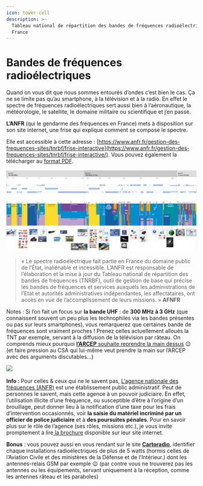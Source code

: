 ```yaml
---
icon: tower-cell
description: >-
  Tableau national de répartition des bandes de fréquences radioélectriques en
  France
---
```


# Bandes de fréquences radioélectriques

Quand on vous dit que nous sommes entourés d’ondes c’est bien le cas. Ça ne se limite pas qu’au smartphone, à la télévision et à la radio. En effet le spectre de fréquences radioélectriques sert aussi bien à l’aéronautique, la météorologie, le satellite, le domaine militaire ou scientifique et j’en passe.

**L’ANFR** (qui le gendarme des fréquences en France) mets à disposition sur son site internet, une frise qui explique comment se compose le spectre.&#x20;

Elle est accessible à cette adresse : [https://www.anfr.fr/gestion-des-frequences-sites/tnrbf/frise-interactive](https://www.anfr.fr/gestion-des-frequences-sites/tnrbf/frise-interactive/). Vous pouvez également la télécharger au [format PDF](https://www.anfr.fr/fileadmin/mediatheque/documents/ANFR/ANFR_Bande_Spectre_sept2018.pdf).

![](<../../.gitbook/assets/image (15) (1) (1).png>)

> « Le spectre radioélectrique fait partie en France du domaine public de l’État, inaliénable et incessible.  L’ANFR est responsable de l’élaboration et la mise à jour du Tableau national de répartition des bandes de fréquences (TNRBF), outil de gestion de base qui précise les bandes de fréquences et services auxquels les administrations de l’Etat et autorités administratives indépendantes, les affectataires, ont accès en vue de l’accomplissement de leurs missions. » **AFNFR**

Notes : Si l’on fait un focus sur **la bande UHF** : de **300 MHz à 3 GHz** (que connaissent souvent un peu plus les technophiles via les bandes présentes ou pas sur leurs smartphones), vous remarquerez que certaines bande de fréquences sont vraiment proches ! Prenez celles actuellement alloués la TNT par exemple, servant à la diffusion de la télévision par râteau. On comprends mieux pourquoi [**l’ARCEP** souhaite reprendre la main dessus](https://www.arcep.fr/actualites/les-prises-de-parole/detail/n/le-modele-de-la-tnt-est-a-bout-de-souffle-1.html) 😉 (et faire pression au CSA qui lui-même veut prendre la main sur l’ARCEP avec des arguments discutables…)

![](https://i0.wp.com/auktfrkszm.cloudimg.io/crop/1515x846/q70/sir.chamallow.com/wp-content/uploads/2019/05/bande_UHF.png?resize=1515%2C846\&ssl=1)

**Info :** Pour celles & ceux qui ne le savent pas, [L’agence nationale des fréquences (ANFR)](https://www.anfr.fr/publications/etudes/quelques-mots/) est une établissement public administratif. Peut de personnes le savent, mais cette agence à un pouvoir judiciaire. En effet, l’utilisation illicite d’une fréquence, ou susceptible d’être à l’origine d’un brouillage, peut donner lieu à la notification d’une taxe pour les frais d’intervention occasionnés, voir **la saisie du matériel incriminé par un officier de police judiciaire** et à **des poursuites pénales**. Pour en savoir plus sur le rôle de l’agence (ses rôles, missions etc.), je vous invite promptement à lire[ la brochure](https://www.anfr.fr/fileadmin/mediatheque/documents/ANFR/ANFR_Plaquette-2018.pdf) disponible sur leur site internet.

**Bonus** : vous pouvez aussi en vous rendant sur le site [**Cartoradio**](https://www.cartoradio.fr/), identifier chaque installations radioélectriques de plus de 5 watts (hormis celles de l’Aviation Civile et des ministères de la Défense et de l’Intérieur.) dont les antennes-relais GSM par exemple 😉 (par contre vous ne trouverez pas les antennes ou les équipements, servant uniquement à la réception, comme les antennes râteau et les paraboles)

